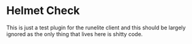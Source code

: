 # Helmet Check
This is just a test plugin for the runelite client and this should be largely ignored as the only thing that lives here is shitty code.
